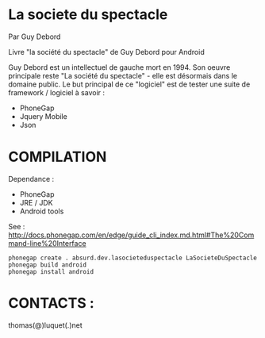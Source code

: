 La societe du spectacle
=======================

Par Guy Debord

Livre "la société du spectacle" de Guy Debord pour Android

Guy Debord est un intellectuel de gauche mort en 1994.
Son oeuvre principale reste "La société du spectacle" - elle est désormais dans le domaine public.
Le but principal de ce "logiciel" est de tester une suite de framework / logiciel à savoir :

* PhoneGap
* Jquery Mobile
* Json




COMPILATION
============

Dependance :
* PhoneGap
* JRE / JDK
* Android tools

See : 
http://docs.phonegap.com/en/edge/guide_cli_index.md.html#The%20Command-line%20Interface


	phonegap create . absurd.dev.lasocieteduspectacle LaSocieteDuSpectacle
	phonegap build android
	phonegap install android




CONTACTS :
==========
thomas(@)luquet(.)net